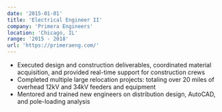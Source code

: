 ```yaml
---
date: '2015-01-01'
title: 'Electrical Engineer II'
company: 'Primera Engineers'
location: 'Chicago, IL'
range: '2015 - 2018'
url: 'https://primeraeng.com/'
---
```


- Executed design and construction deliverables, coordinated material acquisition, and provided real-time support for construction crews
- Completed multiple large relocation projects: totaling over 20 miles of overhead 12kV and 34kV feeders and equipment
- Mentored and trained new engineers on distribution design, AutoCAD, and pole-loading analysis
